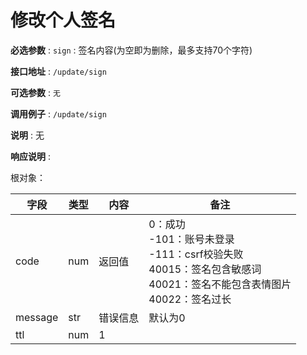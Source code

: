 # 修改个人签名

**必选参数** : `sign` : 签名内容(为空即为删除，最多支持70个字符)

**接口地址** : `/update/sign`

**可选参数** : `无`

**调用例子** : `/update/sign`

**说明** : 无

**响应说明** :

根对象：

| 字段    | 类型 | 内容     | 备注                                                         |
| ------- | ---- | -------- | ------------------------------------------------------------ |
| code    | num  | 返回值   | 0：成功<br />-101：账号未登录<br />-111：csrf校验失败<br />40015：签名包含敏感词<br />40021：签名不能包含表情图片<br />40022：签名过长 |
| message | str  | 错误信息 | 默认为0                                                      |
| ttl     | num  | 1        |                                                              |